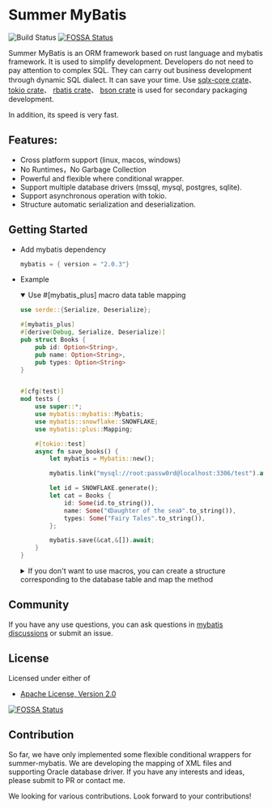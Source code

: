 # Summer MyBatis

![Build Status](https://github.com/rust-lang/book/workflows/CI/badge.svg)
[![FOSSA Status](https://app.fossa.com/api/projects/git%2Bgithub.com%2Fsummer-os%2Fsummer-mybatis.svg?type=small)](https://app.fossa.com/projects/git%2Bgithub.com%2Fsummer-os%2Fsummer-mybatis?ref=badge_small)


Summer MyBatis is an ORM framework based on rust language and mybatis framework. It is used to simplify development. Developers do not need to pay attention to complex SQL. They can carry out business development through dynamic SQL dialect. It can save your time. Use 
[sqlx-core crate](https://crates.io/crates/sqlx-core)、
[tokio crate](https://crates.io/crates/tokio)、
[rbatis crate](https://crates.io/crates/rbatis)、
[bson crate](https://crates.io/crates/bson) 
is used for secondary packaging development. 

In addition, its speed is very fast.


## Features:

* Cross platform support (linux, macos, windows)
* No Runtimes，No Garbage Collection
* Powerful and flexible where conditional wrapper.
* Support multiple database drivers (mssql, mysql, postgres, sqlite).
* Support asynchronous operation with tokio.
* Structure automatic serialization and deserialization.


## Getting Started

* Add mybatis dependency
    
    ```rust
    mybatis = { version = "2.0.3"}
    ```

* Example
    
    <details open=“open”>
    <summary> Use #[mybatis_plus] macro data table mapping </summary>
    
    ```rust
    use serde::{Serialize, Deserialize};

    #[mybatis_plus]
    #[derive(Debug, Serialize, Deserialize)]
    pub struct Books {
        pub id: Option<String>,
        pub name: Option<String>,
        pub types: Option<String>
    }


    #[cfg(test)]
    mod tests {
        use super::*;
        use mybatis::mybatis::Mybatis;
        use mybatis::snowflake::SNOWFLAKE;
        use mybatis::plus::Mapping;

        #[tokio::test]
        async fn save_books() {
            let mybatis = Mybatis::new();

            mybatis.link("mysql://root:passw0rd@localhost:3306/test").await.unwrap();

            let id = SNOWFLAKE.generate();
            let cat = Books {
                id: Some(id.to_string()),
                name: Some("《Daughter of the sea》".to_string()),
                types: Some("Fairy Tales".to_string()),
            };
    
            mybatis.save(&cat,&[]).await;
        }
    }
    ```
    </details>

    <details>
    <summary>If you don't want to use macros, you can create a structure corresponding to the database table and map the method </summary>
        
    ```rust
    use mybatis::mybatis_sql::string_util::to_snake_name;
    use mybatis::plus::MybatisPlus;
    use serde::{Serialize, Deserialize};
    
    #[derive(Debug, Serialize, Deserialize)]
    pub struct Pets {
      pub id: Option<String>,
      pub name: Option<String>,
      pub birthday: Option<mybatis::DateTimeNative>,
      pub delete_flag: Option<i32>,
    }
    
    impl MybatisPlus for Pets {

      fn table_name() -> String {
          let type_name = std::any::type_name::<Self>();
          let mut name = type_name.to_string();
          let names: Vec<&str> = name.split("::").collect();
          name = names.get(names.len() - 1).unwrap_or(&"").to_string();

          to_snake_name(&name)
      }

      fn table_columns() -> String {
          String::from("id,name,birthday,delete_flag")
      }
      
    }
    
    #[cfg(test)]
    mod tests {
        use super::*;
        use mybatis::mybatis::Mybatis;
        use mybatis::snowflake::SNOWFLAKE;
        use mybatis::plus::{Skip, Mapping};

        ///
        /// Save a single object 
        ///
        #[tokio::test]
        async fn save_pets() {
            let mybatis = Mybatis::new();

            mybatis.link("mysql://root:passw0rd@localhost:3306/test").await.unwrap();

            let id = SNOWFLAKE.generate();
            let cat = Pets {
                id: Some(id.to_string()),
                name: Some("Cindy".to_string()),
                birthday: Some(mybatis::DateTimeNative::now()),
                delete_flag: Some(0),
            };
    
            mybatis.save(&cat,&[]).await;
        }

        ///
        /// Query a single object according to the specified field and return Option<Object>
        ///
        #[tokio::test]
        async fn query_pet_by_name() {
            let mybatis = Mybatis::new();

            mybatis.link("mysql://root:passw0rd@localhost:3306/test").await.unwrap();

            let result: Option<Pets> = mybatis.fetch_by_column("name", &"Cindy").await.unwrap();
            println!("result: {:?}", result);
        }
    }
    ```
    </details>

## Community
If you have any use questions, you can ask questions in [mybatis discussions](https://github.com/summer-rust/summer-mybatis/discussions) or submit an issue.
        
## License

Licensed under either of

 * [Apache License, Version 2.0](http://www.apache.org/licenses/LICENSE-2.0)

[![FOSSA Status](https://app.fossa.com/api/projects/git%2Bgithub.com%2Fsummer-os%2Fsummer-mybatis.svg?type=large)](https://app.fossa.com/projects/git%2Bgithub.com%2Fsummer-os%2Fsummer-mybatis?ref=badge_large)
 
## Contribution

So far, we have only implemented some flexible conditional wrappers for summer-mybatis. We are developing the mapping of XML files and supporting Oracle database driver. If you have any interests and ideas, please submit to PR or contact me.

We looking for various contributions. Look forward to your contributions!
